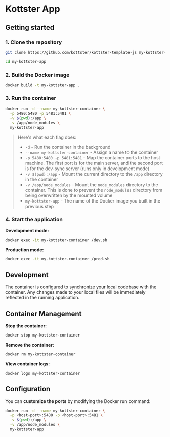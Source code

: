 # Kottster App

## Getting started

### 1. Clone the repository

```bash
git clone https://github.com/kottster/kottster-template-js my-kottster-app

cd my-kottster-app
```

### 2. Build the Docker image

```bash
docker build -t my-kottster-app .
```

### 3. Run the container

```bash
docker run -d --name my-kottster-container \
  -p 5480:5480 -p 5481:5481 \
  -v $(pwd):/app \
  -v /app/node_modules \
  my-kottster-app
```

> Here's what each flag does:
> - `-d` - Run the container in the background
> - `--name my-kottster-container` - Assign a name to the container
> - `-p 5480:5480 -p 5481:5481` - Map the container ports to the host machine. The first port is for the main server, and the second port is for the dev-sync server (runs only in development mode)
> - `-v $(pwd):/app` - Mount the current directory to the `/app` directory in the container
> - `-v /app/node_modules` - Mount the `node_modules` directory to the container. This is done to prevent the `node_modules` directory from being overwritten by the mounted volume
> - `my-kottster-app` - The name of the Docker image you built in the previous step

### 4. Start the application

**Development mode:**
```bash
docker exec -it my-kottster-container /dev.sh
```

**Production mode:**
```bash
docker exec -it my-kottster-container /prod.sh
```

## Development

The container is configured to synchronize your local codebase with the container. Any changes made to your local files will be immediately reflected in the running application.

## Container Management

**Stop the container:**
```bash
docker stop my-kottster-container
```

**Remove the container:**
```bash
docker rm my-kottster-container
```

**View container logs:**
```bash
docker logs my-kottster-container
```

## Configuration

You can **customize the ports** by modifying the Docker run command:

```bash
docker run -d --name my-kottster-container \
  -p <host-port>:5480 -p <host-port>:5481 \
  -v $(pwd):/app \
  -v /app/node_modules \
  my-kottster-app
```
